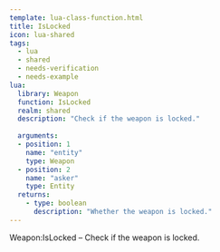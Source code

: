 ```yaml
---
template: lua-class-function.html
title: IsLocked
icon: lua-shared
tags:
  - lua
  - shared
  - needs-verification
  - needs-example
lua:
  library: Weapon
  function: IsLocked
  realm: shared
  description: "Check if the weapon is locked."
  
  arguments:
  - position: 1
    name: "entity"
    type: Weapon
  - position: 2
    name: "asker"
    type: Entity
  returns:
    - type: boolean
      description: "Whether the weapon is locked."
---
```


<div class="lua__search__keywords">
Weapon:IsLocked &#x2013; Check if the weapon is locked.
</div>
